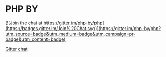 # PHP BY

[![Join the chat at https://gitter.im/php-by/php](https://badges.gitter.im/Join%20Chat.svg)](https://gitter.im/php-by/php?utm_source=badge&utm_medium=badge&utm_campaign=pr-badge&utm_content=badge)

[Gitter chat](https://gitter.im/php-by/php)
